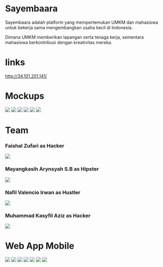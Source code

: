 # Sayembaara

Sayembaara adalah platform yang mempertemukan UMKM dan mahasiswa untuk bekerja sama mengembangkan usaha kecil di Indonesia.

Dimana UMKM memberikan lapangan serta tenaga kerja, sementara mahasiswa berkontribusi dengan kreativitas mereka.

# links

http://34.101.201.141/

# Mockups

<img src="images/onboarding-1.png"/>
<img src="images/onboarding-2.png"/>
<img src="images/onboarding-3.png"/>

<img src="images/register-1.png"/>

<img src="images/register-2.png"/>

<img src="images/login.png"/>

# Team

### Faishal Zufari as Hacker

<img src="images/Isal.png"/>

### Mayangkasih Arynsyah S.B as Hipster

<img src="images/Aryn.png"/>

### Nafil Valencio Irwan as Hustler

<img src="images/Cio.png"/>

### Muhammad Kasyfil Aziz as Hacker

<img src="images/Aziz.png"/>

# Web App Mobile

<img src="images/Daftar.png"/>
<img src="images/Daftar_Role.png"/>
<img src="images/Login.png"/>
<img src="images/Home.png"/>
<img src="images/Upload.png"/>
<img src="images/Detail_Sayembara.png"/>
<img src="images/Profile.png"/>
